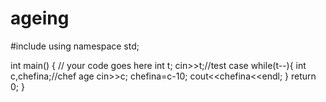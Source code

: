 # ageing

#include <iostream>
using namespace std;

int main() {
	// your code goes here
	int t;
	cin>>t;//test case
	while(t--){
	    int c,chefina;//chef age
	    cin>>c;
	    chefina=c-10;
	    cout<<chefina<<endl;
	}
	return 0;
}
